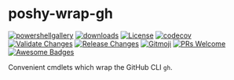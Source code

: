 # poshy-wrap-gh

[![powershellgallery](https://img.shields.io/powershellgallery/v/poshy-wrap-gh.svg)](https://www.powershellgallery.com/packages/poshy-wrap-gh)
[![downloads](https://img.shields.io/powershellgallery/dt/poshy-wrap-gh.svg)](https://www.powershellgallery.com/packages/poshy-wrap-gh)
[![License](https://img.shields.io/github/license/pwshrc/poshy-wrap-gh)](./LICENSE.txt)
[![codecov](https://codecov.io/gh/pwshrc/poshy-wrap-gh/branch/main/graph/badge.svg)](https://codecov.io/gh/pwshrc/poshy-wrap-gh)
[![Validate Changes](https://github.com/pwshrc/poshy-wrap-gh/actions/workflows/validate.yml/badge.svg)](https://github.com/pwshrc/poshy-wrap-gh/actions/workflows/validate.yml)
[![Release Changes](https://github.com/pwshrc/poshy-wrap-gh/actions/workflows/release.yml/badge.svg)](https://github.com/pwshrc/poshy-wrap-gh/actions/workflows/release.yml)
[![Gitmoji](https://img.shields.io/badge/gitmoji-%20😜%20😍-FFDD67.svg?style=flat-square)](https://gitmoji.carloscuesta.me/)
[![PRs Welcome](https://img.shields.io/badge/PRs-welcome-brightgreen.svg?style=flat-square)](http://makeapullrequest.com)
[![Awesome Badges](https://img.shields.io/badge/badges-awesome-green.svg)](https://github.com/Naereen/badges)

Convenient cmdlets which wrap the GitHub CLI `gh`.

